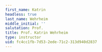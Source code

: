 ```yaml
---
first_name: Katrin
headless: true
last_name: Wehrheim
middle_initial: ''
salutation: Prof.
title: Prof. Katrin Wehrheim
type: instructor
uid: fc4cc1fb-7d53-2ede-71c2-313d940d2837
---
```

